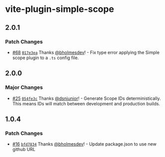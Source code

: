 # vite-plugin-simple-scope

## 2.0.1

### Patch Changes

- [#68](https://github.com/bholmesdev/simple-stack/pull/68) [`017e3ea`](https://github.com/bholmesdev/simple-stack/commit/017e3ea9de946148b7c02ae1b63e360ef45e9a99) Thanks [@bholmesdev](https://github.com/bholmesdev)! - Fix type error applying the Simple scope plugin to a `.ts` config file.

## 2.0.0

### Major Changes

- [#25](https://github.com/bholmesdev/simple-stack/pull/25) [`054fe3c`](https://github.com/bholmesdev/simple-stack/commit/054fe3cfa8c5640359b6ce7e29ec11e910aa9d36) Thanks [@dsnjunior](https://github.com/dsnjunior)! - Generate Scope IDs deterministically. This means IDs will match between development and production builds.

## 1.0.4

### Patch Changes

- [#16](https://github.com/bholmesdev/simple-stack/pull/16) [`bfd7834`](https://github.com/bholmesdev/simple-stack/commit/bfd783467eb3e9f39d014a59316e8715d290e76d) Thanks [@bholmesdev](https://github.com/bholmesdev)! - Update package.json to use new github URL
